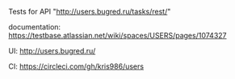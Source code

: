 Tests for API "http://users.bugred.ru/tasks/rest/"

documentation: https://testbase.atlassian.net/wiki/spaces/USERS/pages/1074327

UI: http://users.bugred.ru/

CI: https://circleci.com/gh/kris986/users

